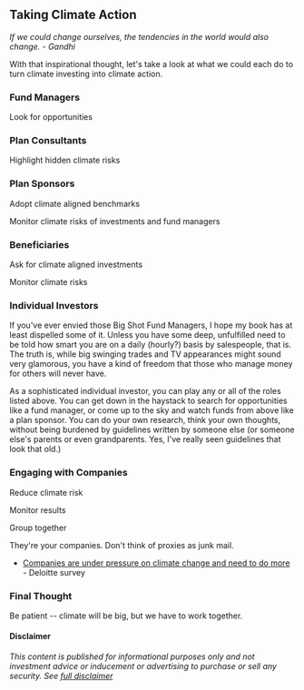 ## Taking Climate Action

_If we could change ourselves, the tendencies in the world would also change. - Gandhi_

With that inspirational thought, let's take a look at what we could each do to turn climate investing into climate action.

### Fund Managers

Look for opportunities

### Plan Consultants

Highlight hidden climate risks

### Plan Sponsors

Adopt climate aligned benchmarks

Monitor climate risks of investments and fund managers

### Beneficiaries

Ask for climate aligned investments

Monitor climate risks

### Individual Investors

If you've ever envied those Big Shot Fund Managers, I hope my book has at least dispelled some of it.  Unless you have some deep, unfulfilled need to be told how smart you are on a daily (hourly?) basis by salespeople, that is.  The truth is, while big swinging trades and TV appearances might sound very glamorous, you have a kind of freedom that those who manage money for others will never have.  

As a sophisticated individual investor, you can play any or all of the roles listed above.  You can get down in the haystack to search for opportunities like a fund manager, or come up to the sky and watch funds from above like a plan sponsor.  You can do your own research, think your own thoughts, without being burdened by guidelines written by someone else (or someone else's parents or even grandparents.  Yes, I've really seen guidelines that look that old.)

### Engaging with Companies

Reduce climate risk

Monitor results

Group together

They're your companies.  Don't think of proxies as junk mail.

* [Companies are under pressure on climate change and need to do more](https://www2.deloitte.com/us/en/insights/topics/strategy/impact-and-opportunities-of-climate-change-on-business.html) - Deloitte survey

### Final Thought

Be patient -- climate will be big, but we have to work together.

#### Disclaimer

_This content is published for informational purposes only and not investment advice or inducement or advertising to purchase or sell any security.  See [full disclaimer](Disclaimer.md)_

